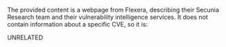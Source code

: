 The provided content is a webpage from Flexera, describing their Secunia Research team and their vulnerability intelligence services. It does not contain information about a specific CVE, so it is:

UNRELATED